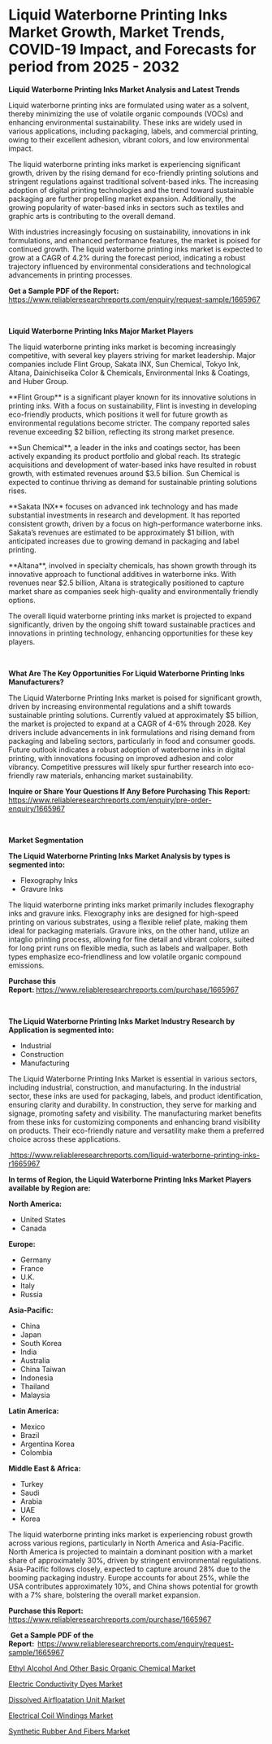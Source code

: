<p><h1>Liquid Waterborne Printing Inks Market Growth, Market Trends, COVID-19 Impact, and Forecasts for period from 2025 - 2032</h1></p><p><strong>Liquid Waterborne Printing Inks Market Analysis and Latest Trends</strong></p>
<p><p>Liquid waterborne printing inks are formulated using water as a solvent, thereby minimizing the use of volatile organic compounds (VOCs) and enhancing environmental sustainability. These inks are widely used in various applications, including packaging, labels, and commercial printing, owing to their excellent adhesion, vibrant colors, and low environmental impact.</p><p>The liquid waterborne printing inks market is experiencing significant growth, driven by the rising demand for eco-friendly printing solutions and stringent regulations against traditional solvent-based inks. The increasing adoption of digital printing technologies and the trend toward sustainable packaging are further propelling market expansion. Additionally, the growing popularity of water-based inks in sectors such as textiles and graphic arts is contributing to the overall demand.</p><p>With industries increasingly focusing on sustainability, innovations in ink formulations, and enhanced performance features, the market is poised for continued growth. The liquid waterborne printing inks market is expected to grow at a CAGR of 4.2% during the forecast period, indicating a robust trajectory influenced by environmental considerations and technological advancements in printing processes.</p></p>
<p><strong>Get a Sample PDF of the Report:&nbsp;</strong> <a href="https://www.reliableresearchreports.com/enquiry/request-sample/1665967?utm_campaign=41&utm_medium=2&utm_source=Github&utm_content=ia&utm_term=02022025&utm_id=liquid-waterborne-printing-inks">https://www.reliableresearchreports.com/enquiry/request-sample/1665967</a></p>
<p>&nbsp;</p>
<p><strong>Liquid Waterborne Printing Inks Major Market Players</strong></p>
<p><p>The liquid waterborne printing inks market is becoming increasingly competitive, with several key players striving for market leadership. Major companies include Flint Group, Sakata INX, Sun Chemical, Tokyo Ink, Altana, Dainichiseika Color & Chemicals, Environmental Inks & Coatings, and Huber Group. </p><p>**Flint Group** is a significant player known for its innovative solutions in printing inks. With a focus on sustainability, Flint is investing in developing eco-friendly products, which positions it well for future growth as environmental regulations become stricter. The company reported sales revenue exceeding $2 billion, reflecting its strong market presence.</p><p>**Sun Chemical**, a leader in the inks and coatings sector, has been actively expanding its product portfolio and global reach. Its strategic acquisitions and development of water-based inks have resulted in robust growth, with estimated revenues around $3.5 billion. Sun Chemical is expected to continue thriving as demand for sustainable printing solutions rises.</p><p>**Sakata INX** focuses on advanced ink technology and has made substantial investments in research and development. It has reported consistent growth, driven by a focus on high-performance waterborne inks. Sakata’s revenues are estimated to be approximately $1 billion, with anticipated increases due to growing demand in packaging and label printing.</p><p>**Altana**, involved in specialty chemicals, has shown growth through its innovative approach to functional additives in waterborne inks. With revenues near $2.5 billion, Altana is strategically positioned to capture market share as companies seek high-quality and environmentally friendly options.</p><p>The overall liquid waterborne printing inks market is projected to expand significantly, driven by the ongoing shift toward sustainable practices and innovations in printing technology, enhancing opportunities for these key players.</p></p>
<p>&nbsp;</p>
<p><strong>What Are The Key Opportunities For Liquid Waterborne Printing Inks Manufacturers?</strong></p>
<p><p>The Liquid Waterborne Printing Inks market is poised for significant growth, driven by increasing environmental regulations and a shift towards sustainable printing solutions. Currently valued at approximately $5 billion, the market is projected to expand at a CAGR of 4-6% through 2028. Key drivers include advancements in ink formulations and rising demand from packaging and labeling sectors, particularly in food and consumer goods. Future outlook indicates a robust adoption of waterborne inks in digital printing, with innovations focusing on improved adhesion and color vibrancy. Competitive pressures will likely spur further research into eco-friendly raw materials, enhancing market sustainability.</p></p>
<p><strong>Inquire or Share Your Questions If Any Before Purchasing This Report:</strong> <a href="https://www.reliableresearchreports.com/enquiry/pre-order-enquiry/1665967?utm_campaign=41&utm_medium=2&utm_source=Github&utm_content=ia&utm_term=02022025&utm_id=liquid-waterborne-printing-inks">https://www.reliableresearchreports.com/enquiry/pre-order-enquiry/1665967</a></p>
<p>&nbsp;</p>
<p><strong>Market Segmentation</strong></p>
<p><strong>The Liquid Waterborne Printing Inks Market Analysis by types is segmented into:</strong></p>
<p><ul><li>Flexography Inks</li><li>Gravure Inks</li></ul></p>
<p><p>The liquid waterborne printing inks market primarily includes flexography inks and gravure inks. Flexography inks are designed for high-speed printing on various substrates, using a flexible relief plate, making them ideal for packaging materials. Gravure inks, on the other hand, utilize an intaglio printing process, allowing for fine detail and vibrant colors, suited for long print runs on flexible media, such as labels and wallpaper. Both types emphasize eco-friendliness and low volatile organic compound emissions.</p></p>
<p><strong>Purchase this Report:&nbsp;</strong><a href="https://www.reliableresearchreports.com/purchase/1665967?utm_campaign=41&utm_medium=2&utm_source=Github&utm_content=ia&utm_term=02022025&utm_id=liquid-waterborne-printing-inks">https://www.reliableresearchreports.com/purchase/1665967</a></p>
<p>&nbsp;</p>
<p><strong>The Liquid Waterborne Printing Inks Market Industry Research by Application is segmented into:</strong></p>
<p><ul><li>Industrial</li><li>Construction</li><li>Manufacturing</li></ul></p>
<p><p>The Liquid Waterborne Printing Inks Market is essential in various sectors, including industrial, construction, and manufacturing. In the industrial sector, these inks are used for packaging, labels, and product identification, ensuring clarity and durability. In construction, they serve for marking and signage, promoting safety and visibility. The manufacturing market benefits from these inks for customizing components and enhancing brand visibility on products. Their eco-friendly nature and versatility make them a preferred choice across these applications.</p></p>
<p><a href="https://www.reliableresearchreports.com/liquid-waterborne-printing-inks-r1665967?utm_campaign=41&utm_medium=2&utm_source=Github&utm_content=ia&utm_term=02022025&utm_id=liquid-waterborne-printing-inks">&nbsp;https://www.reliableresearchreports.com/liquid-waterborne-printing-inks-r1665967</a></p>
<p><strong>In terms of Region, the Liquid Waterborne Printing Inks Market Players available by Region are:</strong></p>
<p>
    <p> <strong> North America: </strong>
        <ul>
            <li>United States</li>
            <li>Canada</li>
        </ul>
        </p> 
    <p> <strong> Europe: </strong>
        <ul>
            <li>Germany</li>
            <li>France</li>
            <li>U.K.</li>
            <li>Italy</li>
            <li>Russia</li>
        </ul>
        </p> 
    <p> <strong> Asia-Pacific: </strong>
        <ul>
            <li>China</li>
            <li>Japan</li>
            <li>South Korea</li>
            <li>India</li>
            <li>Australia</li>
            <li>China Taiwan</li>
            <li>Indonesia</li>
            <li>Thailand</li>
            <li>Malaysia</li>
        </ul>
        </p> 
    <p> <strong> Latin America: </strong>
        <ul>
            <li>Mexico</li>
            <li>Brazil</li>
            <li>Argentina Korea</li>
            <li>Colombia</li>
        </ul>
        </p> 
    <p> <strong> Middle East & Africa: </strong>
        <ul>
            <li>Turkey</li>
            <li>Saudi</li>
            <li>Arabia</li>
            <li>UAE</li>
            <li>Korea</li>
        </ul>
    </p>
    </p>
<p><p>The liquid waterborne printing inks market is experiencing robust growth across various regions, particularly in North America and Asia-Pacific. North America is projected to maintain a dominant position with a market share of approximately 30%, driven by stringent environmental regulations. Asia-Pacific follows closely, expected to capture around 28% due to the booming packaging industry. Europe accounts for about 25%, while the USA contributes approximately 10%, and China shows potential for growth with a 7% share, bolstering the overall market expansion.</p></p>
<p><strong>Purchase this Report: </strong><a href="https://www.reliableresearchreports.com/purchase/1665967?utm_campaign=41&utm_medium=2&utm_source=Github&utm_content=ia&utm_term=02022025&utm_id=liquid-waterborne-printing-inks">https://www.reliableresearchreports.com/purchase/1665967</a></p>
<p>&nbsp;<strong>Get a Sample PDF of the Report:&nbsp;&nbsp;</strong><a href="https://www.reliableresearchreports.com/enquiry/request-sample/1665967?utm_campaign=41&utm_medium=2&utm_source=Github&utm_content=ia&utm_term=02022025&utm_id=liquid-waterborne-printing-inks">https://www.reliableresearchreports.com/enquiry/request-sample/1665967</a></p>
<p><strong></strong></p>
<p><p><a href="https://github.com/ahamdyzabira4/Market-Research-Report-List-1/blob/main/ethyl-alcohol-and-other-basic-organic-chemical-market.md?utm_campaign=41&utm_medium=2&utm_source=Github&utm_content=ia&utm_term=02022025&utm_id=liquid-waterborne-printing-inks">Ethyl Alcohol And Other Basic Organic Chemical Market</a></p><p><a href="https://github.com/tanekacalderon743/Market-Research-Report-List-1/blob/main/electric-conductivity-dyes-market.md?utm_campaign=41&utm_medium=2&utm_source=Github&utm_content=ia&utm_term=02022025&utm_id=liquid-waterborne-printing-inks">Electric Conductivity Dyes Market</a></p><p><a href="https://github.com/stephaniwo144/Market-Research-Report-List-1/blob/main/dissolved-airfloatation-unit-market.md?utm_campaign=41&utm_medium=2&utm_source=Github&utm_content=ia&utm_term=02022025&utm_id=liquid-waterborne-printing-inks">Dissolved Airfloatation Unit Market</a></p><p><a href="https://github.com/lvaill871987/Market-Research-Report-List-1/blob/main/electrical-coil-windings-market.md?utm_campaign=41&utm_medium=2&utm_source=Github&utm_content=ia&utm_term=02022025&utm_id=liquid-waterborne-printing-inks">Electrical Coil Windings Market</a></p><p><a href="https://github.com/klaassenmackenzie6/Market-Research-Report-List-1/blob/main/synthetic-rubber-and-fibers-market.md?utm_campaign=41&utm_medium=2&utm_source=Github&utm_content=ia&utm_term=02022025&utm_id=liquid-waterborne-printing-inks">Synthetic Rubber And Fibers Market</a></p></p>